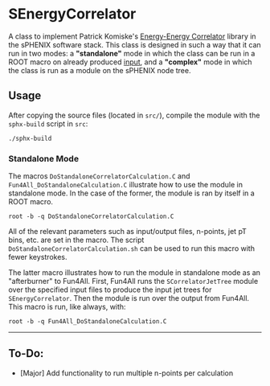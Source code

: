 # SEnergyCorrelator

A class to implement Patrick Komiske's [Energy-Energy Correlator](https://github.com/pkomiske/EnergyEnergyCorrelators) library in the sPHENIX software stack. This class is designed in such a way that it can run in two modes: a **"standalone"** mode in which the class can be run in a ROOT macro on already produced [input](https://github.com/ruse-traveler/SCorrelatorJetTree), and a **"complex"** mode in which the class is run as a module on the sPHENIX node tree.

## Usage

After copying the source files (located in `src/`), compile the module with the `sphx-build` script in `src`:

```
./sphx-build
```

### Standalone Mode

The macros `DoStandaloneCorrelatorCalculation.C` and `Fun4All_DoStandaloneCalculation.C` illustrate how to use the module in standalone mode.  In the case of the former, the module is ran by itself in a ROOT macro.

```
root -b -q DoStandaloneCorrelatorCalculation.C
```

All of the relevant parameters such as input/output files, n-points, jet pT bins, etc. are set in the macro.  The script `DoStandaloneCorrelatorCalculation.sh` can be used to run this macro with fewer keystrokes.

The latter macro illustrates how to run the module in standalone mode as an "afterburner" to Fun4All.  First, Fun4All runs the `SCorrelatorJetTree` module over the specified input files to produce the input jet trees for `SEnergyCorrelator`.  Then the module is run over the output from Fun4All.  This macro is run, like always, with:

```
root -b -q Fun4All_DoStandaloneCalculation.C
```

---

## To-Do:

 - [Major] Add functionality to run multiple n-points per calculation

